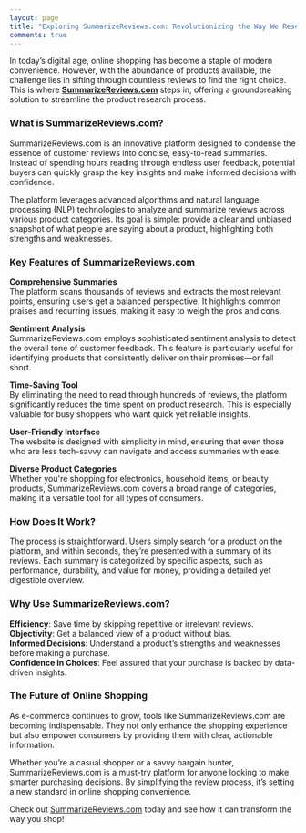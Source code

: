 ```yaml
---
layout: page
title: "Exploring SummarizeReviews.com: Revolutionizing the Way We Research Products"
comments: true
---
```


In today’s digital age, online shopping has become a staple of modern convenience. However, with the abundance of products available, the challenge lies in sifting through countless reviews to find the right choice. This is where **[SummarizeReviews.com](https://www.summarizereviews.com/)** steps in, offering a groundbreaking solution to streamline the product research process.  

### What is SummarizeReviews.com?  

SummarizeReviews.com is an innovative platform designed to condense the essence of customer reviews into concise, easy-to-read summaries. Instead of spending hours reading through endless user feedback, potential buyers can quickly grasp the key insights and make informed decisions with confidence.  

The platform leverages advanced algorithms and natural language processing (NLP) technologies to analyze and summarize reviews across various product categories. Its goal is simple: provide a clear and unbiased snapshot of what people are saying about a product, highlighting both strengths and weaknesses.  

### Key Features of SummarizeReviews.com  

**Comprehensive Summaries**  
The platform scans thousands of reviews and extracts the most relevant points, ensuring users get a balanced perspective. It highlights common praises and recurring issues, making it easy to weigh the pros and cons.  

**Sentiment Analysis**  
SummarizeReviews.com employs sophisticated sentiment analysis to detect the overall tone of customer feedback. This feature is particularly useful for identifying products that consistently deliver on their promises—or fall short.  

**Time-Saving Tool**  
By eliminating the need to read through hundreds of reviews, the platform significantly reduces the time spent on product research. This is especially valuable for busy shoppers who want quick yet reliable insights.  

**User-Friendly Interface**  
The website is designed with simplicity in mind, ensuring that even those who are less tech-savvy can navigate and access summaries with ease.  

**Diverse Product Categories**  
Whether you're shopping for electronics, household items, or beauty products, SummarizeReviews.com covers a broad range of categories, making it a versatile tool for all types of consumers.  

### How Does It Work?  

The process is straightforward. Users simply search for a product on the platform, and within seconds, they’re presented with a summary of its reviews. Each summary is categorized by specific aspects, such as performance, durability, and value for money, providing a detailed yet digestible overview.  

### Why Use SummarizeReviews.com?  

**Efficiency**: Save time by skipping repetitive or irrelevant reviews.  
**Objectivity**: Get a balanced view of a product without bias.  
**Informed Decisions**: Understand a product’s strengths and weaknesses before making a purchase.  
**Confidence in Choices**: Feel assured that your purchase is backed by data-driven insights.  

### The Future of Online Shopping  

As e-commerce continues to grow, tools like SummarizeReviews.com are becoming indispensable. They not only enhance the shopping experience but also empower consumers by providing them with clear, actionable information.  

Whether you’re a casual shopper or a savvy bargain hunter, SummarizeReviews.com is a must-try platform for anyone looking to make smarter purchasing decisions. By simplifying the review process, it’s setting a new standard in online shopping convenience.  

Check out [SummarizeReviews.com](https://www.summarizereviews.com/) today and see how it can transform the way you shop!  
